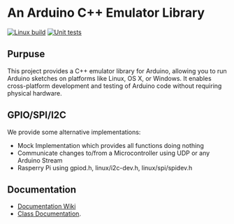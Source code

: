 # An Arduino C++ Emulator Library

[![Linux build](../../actions/workflows/c-cpp-cmake.yml/badge.svg)](../../actions/workflows/c-cpp-cmake.yml)
[![Unit tests](../../actions/workflows/unit-tests.yml/badge.svg)](../../actions/workflows/unit-tests.yml)

## Purpuse

This project provides a C++ emulator library for Arduino, allowing you to run Arduino sketches on platforms like Linux, OS X, or Windows. It enables cross-platform development and testing of Arduino code without requiring physical hardware.

## GPIO/SPI/I2C

We provide some alternative implementations:

- Mock Implementation which provides all functions doing nothing
- Communicate changes to/from a Microcontroller using UDP or any Arduino Stream
- Rasperry Pi using gpiod.h, linux/i2c-dev.h, linux/spi/spidev.h


## Documentation

- [Documentation Wiki](https://github.com/pschatzmann/Arduino-Emulator/wiki)
- [Class Documentation](https://pschatzmann.github.io/Arduino-Emulator/html/annotated.html). 

